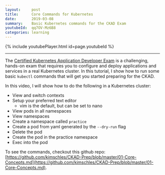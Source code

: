 ```yaml
---
layout:     post
title:      Core Commands for Kubernetes 
date:       2019-03-08
summary:    Basic Kubernetes commands for the CKAD Exam
youtubeId:  qq7OV-Mz6B8
categories: learning
---
```


{% include youtubePlayer.html id=page.youtubeId %}

<hr>

The [Certified Kubernetes Application Developer Exam](https://www.cncf.io/certification/ckad/) is a challenging, hands-on exam that requires you to configure and deploy applications and services in a real Kubernetes cluster. In this tutorial, I show how to run some basic `kubectl` commands that will get you started preparing for the CKAD. 


In this video, I will show how to do the following in a Kubernetes cluster:

* View and switch contexts
* Setup your preferred text editor
    * vim is the default, but can be set to nano
* View pods in all namespaces
* View namespaces
* Create a namespace called `practice`
* Create a pod from yaml generated by the `--dry-run` flag
* Delete the pod
* Create the pod in the practice namespace
* Exec into the pod

To see the commands, checkout this github repo: [https://github.com/kimschles/CKAD-Prep/blob/master/01-Core-Concepts.md](https://github.com/kimschles/CKAD-Prep/blob/master/01-Core-Concepts.md).

